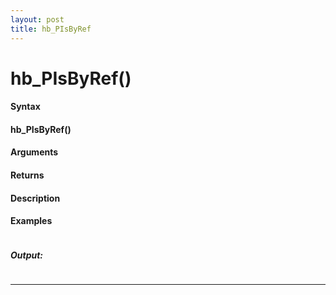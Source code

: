 ```yaml
---
layout: post
title: hb_PIsByRef
---
```


# hb_PIsByRef()


#### Syntax

#### hb_PIsByRef()

#### Arguments

#### Returns

#### Description

#### Examples

```

```

##### Output:

```

```

---